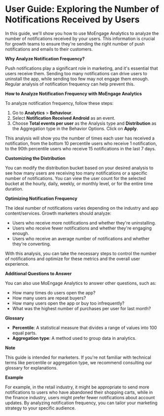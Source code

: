  User Guide: Exploring the Number of Notifications Received by Users
====================================================================

In this guide, we'll show you how to use MoEngage Analytics to analyze the number of notifications received by your users. This information is crucial for growth teams to ensure they're sending the right number of push notifications and emails to their customers.

**Why Analyze Notification Frequency?**

Push notifications play a significant role in marketing, and it's essential that users receive them. Sending too many notifications can drive users to uninstall the app, while sending too few may not engage them enough. Regular analysis of notification frequency can help prevent this.

**How to Analyze Notification Frequency with MoEngage Analytics**

To analyze notification frequency, follow these steps:

1. Go to **Analytics** > **Behaviour**.
2. Select **Notification Received Android** as an event.
3. Choose **Total events per user** as the Analysis type and **Distribution** as the Aggregation type in the Behavior Options. Click on **Apply**.

This analysis will show you the number of times each user has received a notification, from the bottom 10 percentile users who receive 1 notification, to the 90th percentile users who receive 15 notifications in the last 7 days.

**Customizing the Distribution**

You can modify the distribution bucket based on your desired analysis to see how many users are receiving too many notifications or a specific number of notifications. You can view the user count for the selected bucket at the hourly, daily, weekly, or monthly level, or for the entire time duration.

**Optimizing Notification Frequency**

The ideal number of notifications varies depending on the industry and app content/services. Growth marketers should analyze:

- Users who receive more notifications and whether they're uninstalling.
- Users who receive fewer notifications and whether they're engaging enough.
- Users who receive an average number of notifications and whether they're converting.

With this analysis, you can take the necessary steps to control the number of notifications and optimize for these metrics and the overall user experience.

**Additional Questions to Answer**

You can also use MoEngage Analytics to answer other questions, such as:

- How many times do users open the app?
- How many users are repeat buyers?
- How many users open the app or buy too infrequently?
- What was the highest number of purchases per user for last month?

**Glossary**

- **Percentile**: A statistical measure that divides a range of values into 100 equal parts.
- **Aggregation type**: A method used to group data in analytics.

**Note**

This guide is intended for marketers. If you're not familiar with technical terms like percentile or aggregation type, we recommend consulting our glossary for explanations.

**Example**

For example, in the retail industry, it might be appropriate to send more notifications to users who have abandoned their shopping carts, while in the finance industry, users might prefer fewer notifications about account updates. By analyzing notification frequency, you can tailor your marketing strategy to your specific audience.